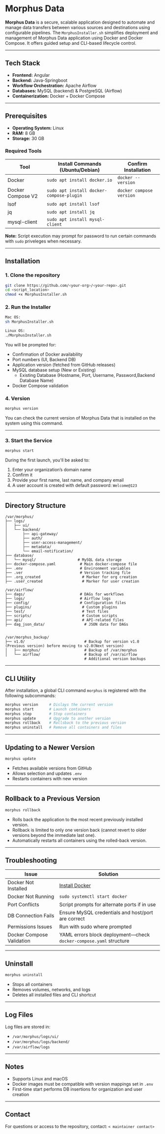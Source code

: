 # Morphus Data


 **Morphus Data** is a secure, scalable application designed to automate and manage data transfers between various sources and destinations using configurable pipelines. The `MorphusInstaller.sh`  simplifies deployment and management of Morphus Data application using Docker and Docker Compose. It offers guided setup and CLI-based lifecycle control.

---

##  Tech Stack

- **Frontend:** Angular
- **Backend:** Java-Springboot 
- **Workflow Orchestration:** Apache Airflow
- **Databases:** MySQL (backend) & PostgreSQL (Airflow)
- **Containerization:** Docker + Docker Compose

---

##  Prerequisites

- **Operating System:** Linux
- **RAM:** 8 GB
- **Storage:** 30 GB  

### Required Tools

| Tool             | Install Commands (Ubuntu/Debian)                                    | Confirm Installation         |
|------------------|---------------------------------------------------------------------|------------------------------|
| Docker           | `sudo apt install docker.io`                                        | `docker --version`           |
| Docker Compose V2| `sudo apt install docker-compose-plugin`                            | `docker compose version`     |
| lsof             | `sudo apt install lsof`                                             |                              |
| jq               | `sudo apt install jq`                                               |                              |
| mysql-client     | `sudo apt install mysql-client`                                     |                              |

**Note:** Script execution may prompt for password to run certain commands with `sudo` priveleges when necessary.

---

##  Installation

### 1. Clone the repository

```bash
git clone https://github.com/<your-org>/<your-repo>.git
cd <script_location>
chmod +x MorphusInstaller.sh
```

### 2. Run the Installer

```bash
Mac OS:
sh MorphusInstaller.sh

Linux OS:
./MorphusInstaller.sh
```

You will be prompted for:

- Confirmation of Docker availability 
- Port numbers (UI, Backend DB)
- Application version (fetched from GitHub releases)
- MySQL database setup (New or Existing)
    - Existing Database (Hostname, Port, Username, Password,Backend Database Name)
- Docker Compose validation

### 4. Version

```bash
morphus version
```

You can check the current version of Morphus Data that is installed on the system using this command.

---

### 3. Start the Service

```bash
morphus start
```

During the first launch, you'll be asked to:

1. Enter your organization’s domain name
2. Confirm it 
3. Provide your first name, last name, and company email
4. A user account is created with default password: `Welcome@123`

---

##  Directory Structure

```
/var/morphus/
├── logs/
│   ├── ui/
│   └── backend/
│       ├── api-gateway/
│       ├── auth/
│       ├── user-access-management/
│       ├── metadata/
│       └── email-notification/
├── database/
│   └── mysql/                   # MySQL data storage
├── docker-compose.yaml           # Main docker-compose file
├── .env                          # Environment variables
├── .ver                          # Version tracking file
├── .org_created                   # Marker for org creation
├── .user_created                  # Marker for user creation

```

```
/var/airflow/
├── dags/                         # DAGs for workflows
├── logs/                         # Airflow logs
├── config/                       # Configuration files
├── plugins/                       # Custom plugins
├── test/                          # Test files
├── scripts/                       # Custom scripts
├── api/                           # API-related files
├── dag_json_data/                  # JSON data for DAGs


```

```
/var/morphus_backup/
├── v1.0/                           # Backup for version v1.0 (Previous version) before moving to v2.0(Next version)
│   ├── morphus/                    # Backup of /var/morphus
│   └── airflow/                    # Backup of /var/airflow
                                    # Additional version backups

```

---

##  CLI Utility

After installation, a global CLI command `morphus` is registered with the following subcommands:

```bash
morphus version     # Dislays the current version
morphus start       # Launch containers
morphus stop        # Stop containers
morphus update      # Upgrade to another version
morphus rollback    # Rollsback to the previous version
morphus uninstall   # Remove all containers and files
```
---

##  Updating to a Newer Version

```bash
morphus update
```

- Fetches available versions from GitHub
- Allows selection and updates `.env`
- Restarts containers with new version

---
##  Rollback to a Previous Version

```bash
morphus rollback
```

- Rolls back the application to the most recent previously installed version.
- Rollback is limited to only one version back (cannot revert to older versions beyond the immediate last one).
- Automatically restarts all containers using the rolled-back version.

---

##  Troubleshooting

| Issue                         | Solution                                                                 |
|------------------------------|--------------------------------------------------------------------------|
| Docker Not Installed          | [Install Docker](https://docs.docker.com/get-docker/)                    |
| Docker Not Running            | `sudo systemctl start docker`                                           |
| Port Conflicts                | Script prompts for alternate ports if in use                            |
| DB Connection Fails           | Ensure MySQL credentials and host/port are correct                      |
| Permissions Issues            | Run with sudo where prompted                                            |
| Docker Compose Validation     | YAML errors block deployment—check `docker-compose.yaml` structure      |

---

## Uninstall

```bash
morphus uninstall
```

- Stops all containers
- Removes volumes, networks, and logs
- Deletes all installed files and CLI shortcut

---

##  Log Files

Log files are stored in:

- `/var/morphus/logs/ui/`
- `/var/morphus/logs/backend/`
- `/var/airflow/logs`

---

##  Notes

- Supports Linux and macOS 
- Docker images must be compatible with version mappings set in `.env`
- First-time start performs DB insertions for organization and user creation

---

##  Contact

For questions or access to the repository, contact: `< maintainer contact>`
